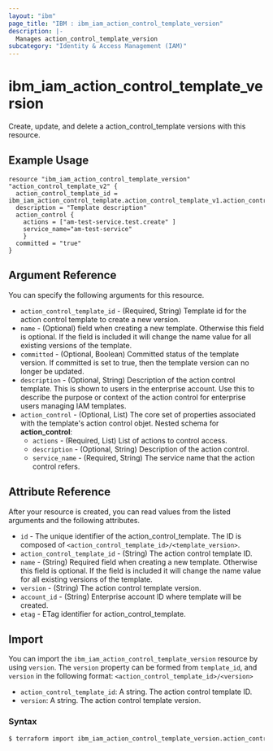 ```yaml
---
layout: "ibm"
page_title: "IBM : ibm_iam_action_control_template_version"
description: |-
  Manages action_control_template_version
subcategory: "Identity & Access Management (IAM)"
---
```


# ibm_iam_action_control_template_version

Create, update, and delete a action_control_template versions with this resource.

## Example Usage

```hcl
resource "ibm_iam_action_control_template_version" "action_control_template_v2" {
  action_control_template_id = ibm_iam_action_control_template.action_control_template_v1.action_control_template_id
  description = "Template description"
  action_control {
	actions = ["am-test-service.test.create" ]
	service_name="am-test-service"
	}
  committed = "true"
}
```

## Argument Reference

You can specify the following arguments for this resource.

* `action_control_template_id` - (Required, String) Template id for the action control template to create a new version.
* `name` - (Optional) field when creating a new template. Otherwise this field is optional. If the field is included it will change the name value for all existing versions of the template.
* `committed` - (Optional, Boolean) Committed status of the template version. If committed is set to true, then the template version can no longer be updated.
* `description` - (Optional, String) Description of the action control template. This is shown to users in the enterprise account. Use this to describe the purpose or context of the action control for enterprise users managing IAM templates.
* `action_control` - (Optional, List) The core set of properties associated with the template's action control objet.
Nested schema for **action_control**:
	* `actions` - (Required, List) List of actions to control access.
	* `description` - (Optional, String) Description of the action control.
	* `service_name` - (Required, String) The service name that the action control refers.

## Attribute Reference

After your resource is created, you can read values from the listed arguments and the following attributes.

* `id` - The unique identifier of the action_control_template. The ID is composed of `<action_control_template_id>/<template_version>`.
* `action_control_template_id` - (String) The action control template ID.
* `name` - (String) Required field when creating a new template. Otherwise this field is optional. If the field is included it will change the name value for all existing versions of the template.
* `version` - (String) The action control template version.
* `account_id` - (String) Enterprise account ID where template will be created.
* `etag` - ETag identifier for action_control_template.

## Import

You can import the `ibm_iam_action_control_template_version` resource by using `version`.
The `version` property can be formed from `template_id`, and `version` in the following format: `<action_control_template_id>/<version>`

* `action_control_template_id`: A string. The action control template ID.
* `version`: A string. The action control template version.

### Syntax

```bash
$ terraform import ibm_iam_action_control_template_version.action_control_template $action_control_template_id/$version
```
